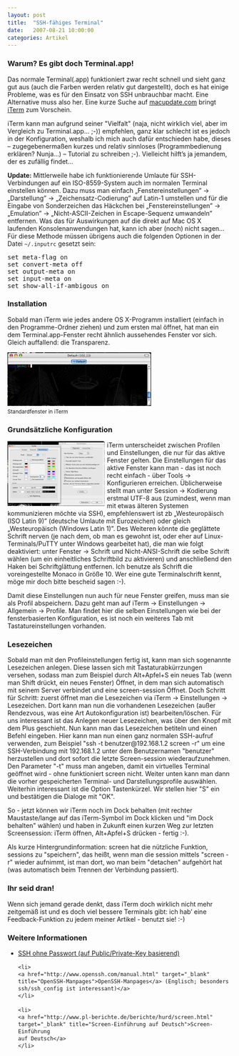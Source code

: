```yaml
---
layout: post
title:  "SSH-fähiges Terminal"
date:   2007-08-21 10:00:00
categories: Artikel
---
```





<h3>Warum? Es gibt doch Terminal.app!</h3>

<p>
Das normale Terminal(.app) funktioniert zwar recht schnell und sieht ganz gut
aus (auch die Farben werden relativ gut dargestellt), doch es hat einige
Probleme, was es für den Einsatz von SSH unbrauchbar macht. Eine Alternative
muss also her. Eine kurze Suche auf <a href="http://www.macupdate.com/"
target="_blank" title="MacUpdate">macupdate.com</a> bringt <a
href="http://www.macupdate.com/info.php/id/10301" target="_blank"
title="MacUpdate: iTerm">iTerm</a> zum Vorschein.
</p>

<p>
iTerm kann man aufgrund seiner "Vielfalt" (naja, nicht wirklich viel, aber im
Vergleich zu Terminal.app... ;-)) empfehlen, ganz klar schlecht ist es jedoch
in der Konfiguration, weshalb ich mich auch dafür entschieden habe, dieses –
zugegebenermaßen kurzes und relativ sinnloses (Programmbedienung erklären?
Nunja...) – Tutorial zu schreiben ;-). Vielleicht hilft’s ja jemandem, der es
zufällig findet...
</p>

<p>
<strong>Update:</strong> Mittlerweile habe ich funktionierende Umlaute für
SSH-Verbindungen auf ein ISO-8559-System auch im normalen Terminal einstellen
können. Dazu muss man einfach „Fenstereinstellungen” → „Darstellung”
→ „Zeichensatz-Codierung” auf Latin-1 umstellen und für die Eingabe von
Sonderzeichen das Häckchen bei „Fenstereinstellungen” → „Emulation” →
„Nicht-ASCII-Zeichen in Escape-Sequenz umwandeln” entfernen. Was das für
Auswirkungen auf die direkt auf Mac OS X laufenden Konsolenanwendungen hat,
kann ich aber (noch) nicht sagen… Für diese Methode müssen übrigens auch die
folgenden Optionen in der Datei <code>~/.inputrc</code> gesetzt sein:
</p>
<pre>
set meta-flag on
set convert-meta off
set output-meta on
set input-meta on
set show-all-if-ambigous on
</pre>


<h3>Installation</h3>
<p>
Sobald man iTerm wie jedes andere OS X-Programm installiert (einfach in den
Programme-Ordner ziehen) und zum ersten mal öffnet, hat man ein dem
Terminal.app-Fenster recht ähnlich aussehendes Fenster vor sich. Gleich
auffallend: die Transparenz.
</p>
<a href="/Bilder/SSH_faehiges_Terminal/iTerm_screenshot1.jpg" title="Screenshot
1" target="_blank"><img width="322" height="120"
src="/Bilder/SSH_faehiges_Terminal/iTerm_screenshot1_thumb.jpg"></a><br>
<small>Standardfenster in iTerm</small>

<h3>Grundsätzliche Konfiguration</h3>
<a href="/Bilder/SSH_faehiges_Terminal/iTerm_screenshot2.jpg" title="Screenshot
2" target="_blank"><img
src="/Bilder/SSH_faehiges_Terminal/iTerm_screenshot2_thumb.jpg" align="left"
style="margin-right: 5px"></a>
<p>
iTerm unterscheidet zwischen Profilen und Einstellungen, die nur für das aktive
Fenster gelten. Die Einstellungen für das aktive Fenster kann man - das ist
noch recht einfach - über Tools → Konfigurieren erreichen. Üblicherweise
stellt man unter Session → Kodierung erstmal UTF-8 aus (zumindest, wenn man
mit etwas älteren Systemen kommunizieren möchte via SSH), empfehlenswert ist zb
„Westeuropäisch (ISO Latin 9)” (deutsche Umlaute mit Eurozeichen) oder gleich
„Westeuropäisch (Windows Latin 1)”. Des Weiteren könnte die geglättete Schrift
nerven (je nach dem, ob man es gewohnt ist, oder eher auf Linux-Terminals/PuTTY
unter Windows gearbeitet hat), die man wie folgt deaktiviert: unter Fenster
→ Schrift und Nicht-ANSI-Schrift die selbe Schrift wählen (um ein
einheitliches Schriftbild zu aktivieren) und anschließend den Haken bei
Schriftglättung entfernen. Ich benutze als Schrift die voreingestellte Monaco
in Größe 10. Wer eine gute Terminalschrift kennt, möge mir doch bitte bescheid
sagen :-).
</p>

<p>
Damit diese Einstellungen nun auch für neue Fenster greifen, muss man sie als
Profil abspeichern. Dazu geht man auf iTerm → Einstellungen → Allgemein
→ Profile. Man findet hier die selben Einstellungen wie bei der
fensterbasierten Konfiguration, es ist noch ein weiteres Tab mit
Tastatureinstellungen vorhanden.
</p>

<h3>Lesezeichen</h3>
<p>
Sobald man mit den Profileinstellungen fertig ist, kann man sich sogenannte
Lesezeichen anlegen. Diese lassen sich mit Tastaturabkürrzungen versehen,
sodass man zum Beispiel durch Alt+Apfel+S ein neues Tab (wenn man Shift drückt,
ein neues Fenster) Öffnet, in dem man sich automatisch mit seinem Server
verbindet und eine screen-session Öffnet. Doch Schritt für Schritt: zuerst
öffnet man die Lesezeichen via iTerm → Einstellungen → Lesezeichen.
Dort kann man nun die vorhandenen Lesezeichen (außer Rendezvous, was eine Art
Autokonfiguration ist) bearbeiten/löschen. Für uns interessant ist das Anlegen
neuer Lesezeichen, was über den Knopf mit dem Plus geschieht. Nun kann man das
Lesezeichen betiteln und einen Befehl eingeben. Hier kann man nun einen ganz
normalen SSH-aufruf verwenden, zum Beispiel "ssh -t benutzer@192.168.1.2 screen
-r" um eine SSH-Verbindung mit 192.168.1.2 unter dem Benutzernamen "benutzer"
herzustellen und dort sofort die letzte Screen-session wiederaufzunehmen. Den
Parameter "-t" muss man angeben, damit ein virtuelles Terminal geöffnet wird -
ohne funktioniert screen nicht. Weiter unten kann man dann die vorher
gespeicherten Terminal- und Darstellungsprofile auswählen. Weiterhin
interessant ist die Option Tastenkürzel. Wir stellen hier "S" ein und
bestätigen die Dialoge mit "OK".
</p>

<p>
So - jetzt können wir iTerm noch im Dock behalten (mit rechter Maustaste/lange
auf das iTerm-Symbol im Dock klicken und "im Dock behalten" wählen) und haben
in Zukunft einen kurzen Weg zur letzten Screensession: iTerm öffnen,
Alt+Apfel+S drücken - fertig :-).
</p>

<p>
Als kurze Hintergrundinformation: screen hat die nützliche Funktion, sessions
zu "speichern", das heißt, wenn man die session mittels "screen -r" wieder
aufnimmt, ist man dort, wo man beim "detachen" aufgehört hat (was automatisch
beim Trennen der Verbindung passiert).
</p>

<h3>Ihr seid dran!</h3>
<p>
Wenn sich jemand gerade denkt, dass iTerm doch wirklich nicht mehr zeitgemäß
ist und es doch viel bessere Terminals gibt: ich hab’ eine Feedback-Funktion zu
jedem meiner Artikel - benutzt sie! :-)
</p>

<h3>Weitere Informationen</h3>
<ul>
	<li>
	<a href="http://www.schlittermann.de/ssh" target="_blank" title="SSH
	ohne Passwort">SSH ohne Passwort (auf Public/Private-Key basierend)</a>
	</li>

	<li>
	<a href="http://www.openssh.com/manual.html" target="_blank"
	title="OpenSSH-Manpages">OpenSSH-Manpages</a> (Englisch; besonders
	ssh/ssh_config ist interessant)</a>
	</li>

	<li>
	<a href="http://www.pl-berichte.de/berichte/hurd/screen.html"
	target="_blank" title="Screen-Einführung auf Deutsch">Screen-Einführung
	auf Deutsch</a>
	</li>
</ul>
